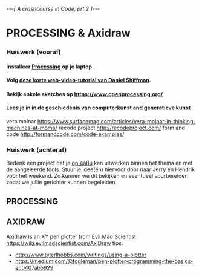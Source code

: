 *---[ A crashcourse in Code, prt 2 ]---*
# PROCESSING & Axidraw
### Huiswerk (vooraf)
#### Installeer [Processing](https://processing.org/download/) op je laptop.

#### Volg [deze korte web-video-tutorial van Daniel Shiffman](http://hello.processing.org/).

#### Bekijk enkele sketches op https://www.openprocessing.org/

#### Lees je in in de geschiedenis van computerkunst and generatieve kunst
vera molnar https://www.surfacemag.com/articles/vera-molnar-in-thinking-machines-at-moma/
recode project http://recodeproject.com/
form and code http://formandcode.com/code-examples/



### Huiswerk (achteraf)
Bedenk een project dat je [op 4à8u](http://fffff.at/speed-project/) kan uitwerken binnen het thema en met de aangeleerde tools.
Stuur je idee(ën) hiervoor door naar Jerry en Hendrik vóór het weekend. Zo kunnen we dit bekijken en eventueel voorbereiden zodat we jullie gerichter kunnen begeleiden.

## PROCESSING


## AXIDRAW
Axidraw is an XY pen plotter from Evil Mad Scientist
https://wiki.evilmadscientist.com/AxiDraw
tips: 
* http://www.tylerlhobbs.com/writings/using-a-plotter
* https://medium.com/@fogleman/pen-plotter-programming-the-basics-ec0407ab5929
